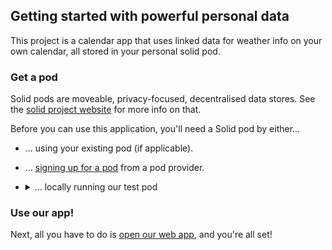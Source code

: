 ## Getting started with powerful personal data

This project is a calendar app that uses linked data for weather info on your own calendar, all stored in your personal solid pod.

### Get a pod

Solid pods are moveable, privacy-focused, decentralised data stores.
See the [solid project website](https://solidproject.org/about) for more info on that.

Before you can use this application, you'll need a Solid pod by either...
- ... using your existing pod (if applicable).
- ... [signing up for a pod](https://solidproject.org/users/get-a-pod) from a pod provider.
- <details>
    <summary>... locally running our test pod</summary>
    
    Note: [not meant for production!](../../README.md#production) 
    
    This will quickly set up a Solid community server and create a pod with auto-inserted test credentials.

    Setup & start:
    ```bash
    git clone https://github.com/osoc22/project-idlab.git
    cd project-idlab/app/solidpod-testserver
    npm install
    npm start
    ```

    If you select `y` on the post install script, the following credentials will be set:  
    ```
    - base url/pod host/identity provider: http://localhost:3000/
    - name: johndoe
    - email: johndoe@localhost.be
    - password: johndoe
    ```
  </details>

### Use our app!

Next, all you have to do is [open our web app](https://osoc22.github.io/project-idlab/app/), and you're all set!